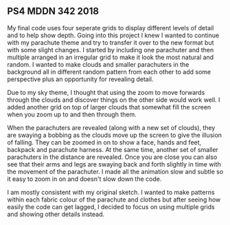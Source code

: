 ## PS4 MDDN 342 2018

My final code uses four seperate grids to display different levels of detail and to help show depth. Going into this project I knew I wanted to continue with my parachute theme and try to transfer it over to the new format but with some slight changes. I started by including one parachuter and then multiple arranged in an irregular grid to make it look the most natural and random. I wanted to make clouds and smaller parachuters in the background all in different random pattern from each other to add some perspective plus an opportunity for revealing detail. 

Due to my sky theme, I thought that using the zoom to move forwards through the clouds and discover things on the other side would work well. I added another grid on top of larger clouds that somewhat fill the screen when you zoom up to and then through them. 

When the parachuters are revealed (along with a new set of clouds), they are swaying a bobbing as the clouds move up the screen to give the illusion of falling. They can be zoomed in on to show a face, hands and feet, backpack and parachute harness. At the same time, another set of smaller parachuters in the distance are revealed. Once you are close you can also see that their arms and legs are swaying back and forth slightly in time with the movement of the parachuter. I made all the animation slow and subtle so it easy to zoom in on and doesn't slow down the code.

I am mostly consistent with my original sketch. I wanted to make patterns within each fabric colour of the parachute and clothes but after seeing how easily the code can get lagged, I decided to focus on using multiple grids and showing other details instead. 